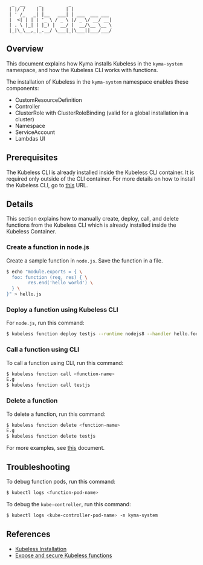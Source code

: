 
```
  _  __     _          _
 | |/ /    | |        | |
 | ' /_   _| |__   ___| | ___  ___ ___
 |  <| | | | '_ \ / _ \ |/ _ \/ __/ __|
 | . \ |_| | |_) |  __/ |  __/\__ \__ \
 |_|\_\__,_|_.__/ \___|_|\___||___/___/

```

## Overview

This document explains how Kyma installs Kubeless in the `kyma-system` namespace, and how the Kubeless CLI works with functions.

The installation of Kubeless in the `kyma-system` namespace enables these components:

* CustomResourceDefinition
* Controller
* ClusterRole with ClusterRoleBinding (valid for a global installation in a cluster)
* Namespace
* ServiceAccount
* Lambdas UI

## Prerequisites

The Kubeless CLI is already installed inside the Kubeless CLI container. It is required only outside of the CLI container. For more details on how to install the Kubeless CLI, go to [this](https://kubeless.io/docs/quick-start/) URL.

## Details

This section explains how to manually create, deploy, call, and delete functions from the Kubeless CLI which is already installed inside the Kubeless Container.

### Create a function in node.js

Create a sample function in `node.js`. Save the function in a file.


```bash
$ echo "module.exports = { \
  foo: function (req, res) { \
        res.end('hello world') \
  } \
}" > hello.js
```

### Deploy a function using Kubeless CLI

For `node.js`, run this command:

```bash
$ kubeless function deploy testjs --runtime nodejs8 --handler hello.foo --from-file hello.js --trigger-http
```

### Call a function using CLI

To call a function using CLI, run this command:

```bash
$ kubeless function call <function-name>
E.g
$ kubeless function call testjs
```

### Delete a function

To delete a function, run this command:

```bash
$ kubeless function delete <function-name>
E.g
$ kubeless function delete testjs
```

For more examples, see [this](https://github.com/kyma-project/examples/tree/master/event-subscription/lambda) document.

## Troubleshooting

To debug function pods, run this command:

```bash
$ kubectl logs <function-pod-name>
```

To debug the `kube-controller`, run this command:

```bash
$ kubectl logs <kube-controller-pod-name> -n kyma-system
```

## References

* [Kubeless Installation](https://kubeless.io/docs/quick-start/)
* [Expose and secure Kubeless functions](https://github.com/kubeless/kubeless/blob/master/docs/http-triggers.md#expose-and-secure-kubeless-functions)